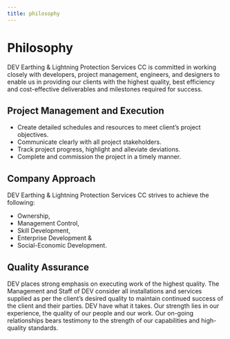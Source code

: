 ```yaml
---
title: philosophy
---
```



# Philosophy

DEV Earthing & Lightning Protection Services CC is committed in working closely with developers, project management, engineers, and designers to enable us in providing our clients with the highest quality, best efficiency and cost-effective deliverables and milestones required for success.

## Project Management and Execution

- Create detailed schedules and resources to meet client’s project objectives.
- Communicate clearly with all project stakeholders.
- Track project progress, highlight and alleviate deviations.
- Complete and commission the project in a timely manner.

## Company Approach

DEV Earthing & Lightning Protection Services CC strives to achieve the following:
- Ownership,
- Management Control,
- Skill Development,
- Enterprise Development &
- Social-Economic Development.

## Quality Assurance
DEV places strong emphasis on executing work of the highest quality.
The Management and Staff of DEV consider all installations and services supplied as per the client’s desired quality to maintain continued success of the client and their parties.
DEV have what it takes. Our strength lies in our experience, the quality of our people and our work.
Our on-going relationships bears testimony to the strength of our capabilities and high-quality standards.
